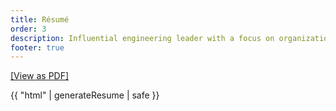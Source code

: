 ```yaml
---
title: Résumé
order: 3
description: Influential engineering leader with a focus on organizational change, holistic efficiency, and driving cross-functional business results in a sustainable manner.
footer: true
---
```


<p><a href="/resume.pdf">[View as PDF]</a></p>

{{ "html" | generateResume | safe }}

<style data-helmet="resume">
  dl {
    display: grid;
    grid-template-columns: max-content 1fr;
    grid-gap: var(--space-0-5) var(--space-3);
    align-items: center;
  }

  dd > * + *,
  article ul > * + * {
    margin-top: var(--flow-space, var(--space-2));
  }

  dt {
    font-size: calc(var(--size-3) * 0.80);
    justify-self: self-end;
    align-self: start;
    font-variant: small-caps;
  }
</style>
